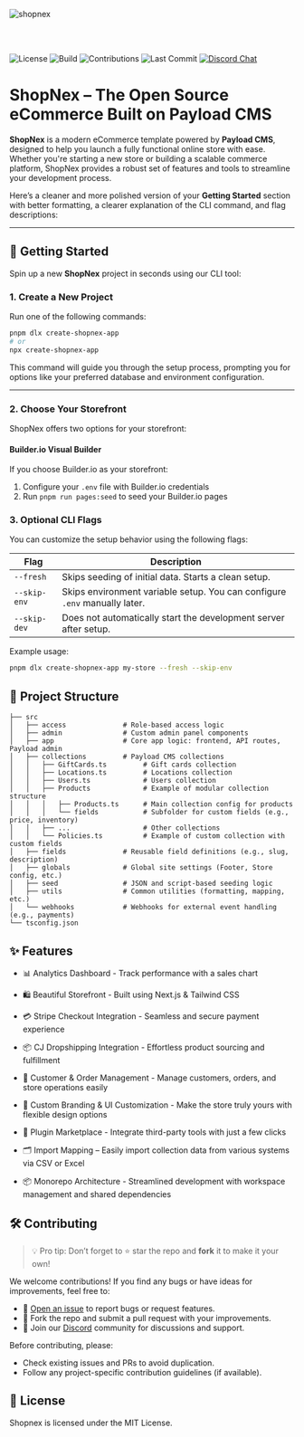 ![shopnex](https://github.com/user-attachments/assets/d14a5926-dc54-486b-92c9-8bdc7133abb7)

<br/>
<br/>

![License](https://img.shields.io/github/license/shopnex-ai/shopnex)
![Build](https://img.shields.io/github/actions/workflow/status/shopnex-ai/shopnex/ci.yaml)
![Contributions](https://img.shields.io/badge/contributions-welcome-brightgreen)
![Last Commit](https://img.shields.io/github/last-commit/shopnex-ai/shopnex)
<a href="https://discord.gg/6NTt49jguY">
<img src="https://img.shields.io/badge/chat-on%20discord-7289DA.svg" alt="Discord Chat" />
</a>

# ShopNex – The Open Source eCommerce Built on Payload CMS

**ShopNex** is a modern eCommerce template powered by **Payload CMS**, designed to help you launch a fully functional online store with ease. Whether you're starting a new store or building a scalable commerce platform, ShopNex provides a robust set of features and tools to streamline your development process.

Here’s a cleaner and more polished version of your **Getting Started** section with better formatting, a clearer explanation of the CLI command, and flag descriptions:

---

## 🚀 Getting Started

Spin up a new **ShopNex** project in seconds using our CLI tool:

### 1. Create a New Project

Run one of the following commands:

```bash
pnpm dlx create-shopnex-app
# or
npx create-shopnex-app
```

This command will guide you through the setup process, prompting you for options like your preferred database and environment configuration.

---

### 2. Choose Your Storefront

ShopNex offers two options for your storefront:

#### Builder.io Visual Builder

If you choose Builder.io as your storefront:

1. Configure your `.env` file with Builder.io credentials
2. Run `pnpm run pages:seed` to seed your Builder.io pages

### 3. Optional CLI Flags

You can customize the setup behavior using the following flags:

| Flag         | Description                                                                |
| ------------ | -------------------------------------------------------------------------- |
| `--fresh`    | Skips seeding of initial data. Starts a clean setup.                       |
| `--skip-env` | Skips environment variable setup. You can configure `.env` manually later. |
| `--skip-dev` | Does not automatically start the development server after setup.           |

Example usage:

```bash
pnpm dlx create-shopnex-app my-store --fresh --skip-env
```

## 📁 Project Structure

```text
├── src
│   ├── access              # Role-based access logic
│   ├── admin               # Custom admin panel components
│   ├── app                 # Core app logic: frontend, API routes, Payload admin
│   ├── collections         # Payload CMS collections
│   │   ├── GiftCards.ts         # Gift cards collection
│   │   ├── Locations.ts         # Locations collection
│   │   ├── Users.ts             # Users collection
│   │   ├── Products             # Example of modular collection structure
│   │   │   ├── Products.ts      # Main collection config for products
│   │   │   └── fields           # Subfolder for custom fields (e.g., price, inventory)
│   │   ├── ...                  # Other collections
│   │   └── Policies.ts          # Example of custom collection with custom fields
│   ├── fields              # Reusable field definitions (e.g., slug, description)
│   ├── globals             # Global site settings (Footer, Store config, etc.)
│   ├── seed                # JSON and script-based seeding logic
│   ├── utils               # Common utilities (formatting, mapping, etc.)
│   └── webhooks            # Webhooks for external event handling (e.g., payments)
└── tsconfig.json
```

## ✨ Features

- 📊 Analytics Dashboard - Track performance with a sales chart

- 🛍️ Beautiful Storefront - Built using Next.js & Tailwind CSS

- 💳 Stripe Checkout Integration - Seamless and secure payment experience

- 📦 CJ Dropshipping Integration - Effortless product sourcing and fulfillment

- 📁 Customer & Order Management - Manage customers, orders, and store operations easily

- 🎨 Custom Branding & UI Customization - Make the store truly yours with flexible design options

- 🧩 Plugin Marketplace - Integrate third-party tools with just a few clicks

- 🗂️ Import Mapping – Easily import collection data from various systems via CSV or Excel

- 📦 Monorepo Architecture - Streamlined development with workspace management and shared dependencies

## 🛠️ Contributing

> 💡 Pro tip: Don’t forget to ⭐ star the repo and **fork** it to make it your own!

We welcome contributions! If you find any bugs or have ideas for improvements, feel free to:

- 🐛 [Open an issue](https://github.com/your-repo/issues) to report bugs or request features.
- 🔧 Fork the repo and submit a pull request with your improvements.
- 💬 Join our [Discord](https://discord.gg/MFc9x7vdXK) community for discussions and support.

Before contributing, please:

- Check existing issues and PRs to avoid duplication.
- Follow any project-specific contribution guidelines (if available).

## 📄 License

Shopnex is licensed under the MIT License.
